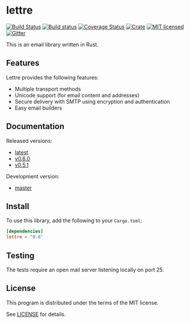 # lettre
[![Build Status](https://travis-ci.org/lettre/lettre.svg?branch=master)](https://travis-ci.org/lettre/lettre)
[![Build status](https://ci.appveyor.com/api/projects/status/mpwglemugjtkps2d/branch/master?svg=true)](https://ci.appveyor.com/project/amousset/lettre/branch/master)
[![Coverage Status](https://coveralls.io/repos/github/lettre/lettre/badge.svg?branch=master)](https://coveralls.io/github/lettre/lettre?branch=master)
[![Crate](https://img.shields.io/crates/v/lettre.svg)](https://crates.io/crates/lettre)
[![MIT licensed](https://img.shields.io/badge/license-MIT-blue.svg)](./LICENSE)
[![Gitter](https://badges.gitter.im/lettre/lettre.svg)](https://gitter.im/lettre/lettre?utm_source=badge&utm_medium=badge&utm_campaign=pr-badge)

This is an email library written in Rust.

## Features

Lettre provides the following features:

* Multiple transport methods
* Unicode support (for email content and addresses)
* Secure delivery with SMTP using encryption and authentication
* Easy email builders

## Documentation

Released versions:

* [latest](https://lettre.github.io/lettre/)
* [v0.6.0](https://lettre.github.io/lettre/v0.6.0/lettre/)
* [v0.5.1](https://lettre.github.io/lettre/v0.5.1/lettre/)

Development version:

* [master](https://lettre.github.io/lettre/master/lettre/)

## Install

To use this library, add the following to your `Cargo.toml`:

```toml
[dependencies]
lettre = "0.6"
```

## Testing

The tests require an open mail server listening locally on port 25.

## License

This program is distributed under the terms of the MIT license.

See [LICENSE](./LICENSE) for details.
